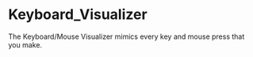 # Keyboard_Visualizer
The Keyboard/Mouse Visualizer mimics every key and mouse press that you make.
